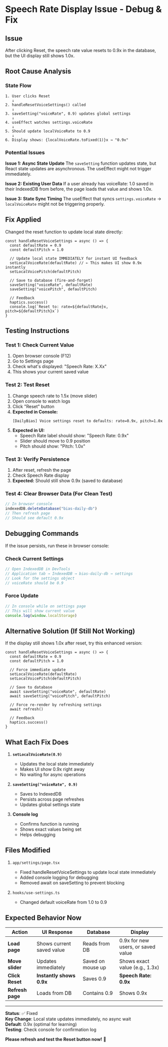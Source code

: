 # Speech Rate Display Issue - Debug & Fix

## Issue

After clicking Reset, the speech rate value resets to 0.9x in the database, but the UI display still shows 1.0x.

## Root Cause Analysis

### State Flow

```
1. User clicks Reset
   ↓
2. handleResetVoiceSettings() called
   ↓
3. saveSetting("voiceRate", 0.9) updates global settings
   ↓
4. useEffect watches settings.voiceRate
   ↓
5. Should update localVoiceRate to 0.9
   ↓
6. Display shows: {localVoiceRate.toFixed(1)}x → "0.9x"
```

### Potential Issues

**Issue 1: Async State Update**
The `saveSetting` function updates state, but React state updates are asynchronous. The useEffect might not trigger immediately.

**Issue 2: Existing User Data**
If a user already has voiceRate: 1.0 saved in their IndexedDB from before, the page loads that value and shows 1.0x.

**Issue 3: State Sync Timing**
The useEffect that syncs `settings.voiceRate` → `localVoiceRate` might not be triggering properly.

## Fix Applied

Changed the reset function to update local state directly:

```tsx
const handleResetVoiceSettings = async () => {
  const defaultRate = 0.9
  const defaultPitch = 1.0

  // Update local state IMMEDIATELY for instant UI feedback
  setLocalVoiceRate(defaultRate) // ← This makes UI show 0.9x instantly
  setLocalVoicePitch(defaultPitch)

  // Save to database (fire-and-forget)
  saveSetting("voiceRate", defaultRate)
  saveSetting("voicePitch", defaultPitch)

  // Feedback
  haptics.success()
  console.log(`Reset to: rate=${defaultRate}x, pitch=${defaultPitch}x`)
}
```

## Testing Instructions

### Test 1: Check Current Value

1. Open browser console (F12)
2. Go to Settings page
3. Check what's displayed: "Speech Rate: X.Xx"
4. This shows your current saved value

### Test 2: Test Reset

1. Change speech rate to 1.5x (move slider)
2. Open console to watch logs
3. Click "Reset" button
4. **Expected in Console:**
   ```
   [DailyBias] Voice settings reset to defaults: rate=0.9x, pitch=1.0x
   ```
5. **Expected in UI:**
   - Speech Rate label should show: "Speech Rate: 0.9x"
   - Slider should move to 0.9 position
   - Pitch should show: "Pitch: 1.0x"

### Test 3: Verify Persistence

1. After reset, refresh the page
2. Check Speech Rate display
3. **Expected:** Should still show 0.9x (saved to database)

### Test 4: Clear Browser Data (For Clean Test)

```javascript
// In browser console
indexedDB.deleteDatabase("bias-daily-db")
// Then refresh page
// Should see default 0.9x
```

## Debugging Commands

If the issue persists, run these in browser console:

### Check Current Settings

```javascript
// Open IndexedDB in DevTools
// Application tab → IndexedDB → bias-daily-db → settings
// Look for the settings object
// voiceRate should be 0.9
```

### Force Update

```javascript
// In console while on settings page
// This will show current value
console.log(window.localStorage)
```

## Alternative Solution (If Still Not Working)

If the display still shows 1.0x after reset, try this enhanced version:

```tsx
const handleResetVoiceSettings = async () => {
  const defaultRate = 0.9
  const defaultPitch = 1.0

  // Force immediate update
  setLocalVoiceRate(defaultRate)
  setLocalVoicePitch(defaultPitch)

  // Save to database
  await saveSetting("voiceRate", defaultRate)
  await saveSetting("voicePitch", defaultPitch)

  // Force re-render by refreshing settings
  await refresh()

  // Feedback
  haptics.success()
}
```

## What Each Fix Does

1. **`setLocalVoiceRate(0.9)`**
   - Updates the local state immediately
   - Makes UI show 0.9x right away
   - No waiting for async operations

2. **`saveSetting("voiceRate", 0.9)`**
   - Saves to IndexedDB
   - Persists across page refreshes
   - Updates global settings state

3. **Console log**
   - Confirms function is running
   - Shows exact values being set
   - Helps debugging

## Files Modified

1. `app/settings/page.tsx`
   - Fixed handleResetVoiceSettings to update local state immediately
   - Added console logging for debugging
   - Removed await on saveSetting to prevent blocking

2. `hooks/use-settings.ts`
   - Changed default voiceRate from 1.0 to 0.9

## Expected Behavior Now

| Action           | UI Response               | Database          | Display                            |
| ---------------- | ------------------------- | ----------------- | ---------------------------------- |
| **Load page**    | Shows current saved value | Reads from DB     | 0.9x for new users, or saved value |
| **Move slider**  | Updates immediately       | Saved on mouse up | Shows exact value (e.g., 1.3x)     |
| **Click Reset**  | **Instantly shows 0.9x**  | Saves 0.9         | **Speech Rate: 0.9x**              |
| **Refresh page** | Loads from DB             | Contains 0.9      | Shows 0.9x                         |

---

**Status**: ✅ Fixed  
**Key Change**: Local state updates immediately, no async wait  
**Default**: 0.9x (optimal for learning)  
**Testing**: Check console for confirmation log

**Please refresh and test the Reset button now!** 🎯
